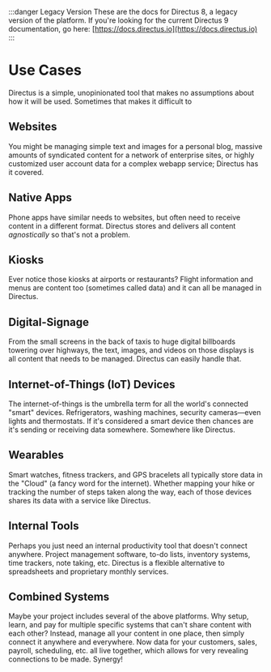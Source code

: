 :::danger Legacy Version
These are the docs for Directus 8, a legacy version of the platform. If you're looking for the current Directus 9 documentation, go here: [https://docs.directus.io](https://docs.directus.io)
:::

# Use Cases

Directus is a simple, unopinionated tool that makes no assumptions about how it will be used. Sometimes that makes it difficult to

## Websites

You might be managing simple text and images for a personal blog, massive amounts of syndicated content for a network of enterprise sites, or highly customized user account data for a complex webapp service; Directus has it covered.

## Native Apps

Phone apps have similar needs to websites, but often need to receive content in a different format. Directus stores and delivers all content _agnostically_ so that's not a problem.

## Kiosks

Ever notice those kiosks at airports or restaurants? Flight information and menus are content too (sometimes called data) and it can all be managed in Directus.

## Digital-Signage

From the small screens in the back of taxis to huge digital billboards towering over highways, the text, images, and videos on those displays is all content that needs to be managed. Directus can easily handle that.

## Internet-of-Things (IoT) Devices

The internet-of-things is the umbrella term for all the world's connected "smart" devices. Refrigerators, washing machines, security cameras—even lights and thermostats. If it's considered a smart device then chances are it's sending or receiving data somewhere. Somewhere like Directus.

## Wearables

Smart watches, fitness trackers, and GPS bracelets all typically store data in the "Cloud" (a fancy word for the internet). Whether mapping your hike or tracking the number of steps taken along the way, each of those devices shares its data with a service like Directus.

## Internal Tools

Perhaps you just need an internal productivity tool that doesn't connect anywhere. Project management software, to-do lists, inventory systems, time trackers, note taking, etc. Directus is a flexible alternative to spreadsheets and proprietary monthly services.

## Combined Systems

Maybe your project includes several of the above platforms. Why setup, learn, and pay for multiple specific systems that can't share content with each other? Instead, manage all your content in one place, then simply connect it anywhere and everywhere. Now data for your customers, sales, payroll, scheduling, etc. all live together, which allows for very revealing connections to be made. Synergy!